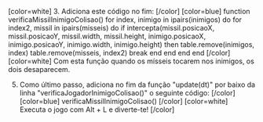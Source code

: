 [color=white]
3. Adiciona este código no fim:
   [/color] [color=blue]
    function verificaMissilInimigoColisao()
        for index, inimigo in ipairs(inimigos) do
            for index2, missil in ipairs(misseis) do
                if intercepta(missil.posicaoX, missil.posicaoY, missil.width, missil.height, inimigo.posicaoX, inimigo.posicaoY, inimigo.width, inimigo.height) then
                    table.remove(inimigos, index)
                    table.remove(misseis, index2)
                    break
                end
            end
        end
    end
   [/color] [color=white]
Com esta função quando os mísseis tocarem nos inimigos, os dois desaparecem. 

5. Como último passo, adiciona no fim da função "update(dt)" por baixo da linha 
"verificaJogadorInimigoColisao()" o seguinte código:
   [/color] [color=blue]
    verificaMissilInimigoColisao()
   [/color] [color=white]
Executa o jogo com Alt + L e diverte-te!
   [/color]